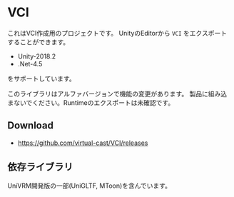 # VCI

これはVCI作成用のプロジェクトです。
UnityのEditorから `VCI` をエクスポートすることができます。

* Unity-2018.2
* .Net-4.5

をサポートしています。

このライブラリはアルファバージョンで機能の変更があります。
製品に組み込まないでください。Runtimeのエクスポートは未確認です。

## Download

* https://github.com/virtual-cast/VCI/releases

## 依存ライブラリ

UniVRM開発版の一部(UniGLTF, MToon)を含んでいます。

